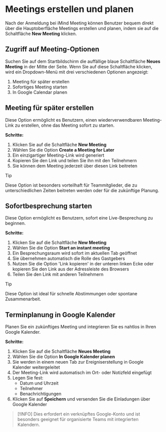 # Meetings erstellen und planen

Nach der Anmeldung bei iMind Meeting können Benutzer bequem direkt über die Hauptoberfläche Meetings erstellen und planen, indem sie auf die Schaltfläche **New Meeting** klicken.

## Zugriff auf Meeting-Optionen

Suchen Sie auf dem Startbildschirm die auffällige blaue Schaltfläche **Neues Meeting** in der Mitte der Seite. Wenn Sie auf diese Schaltfläche klicken, wird ein Dropdown-Menü mit drei verschiedenen Optionen angezeigt:

1. Meeting für später erstellen
2. Sofortiges Meeting starten
3. In Google Calendar planen

## Meeting für später erstellen

Diese Option ermöglicht es Benutzern, einen wiederverwendbaren Meeting-Link zu erstellen, ohne das Meeting sofort zu starten.

**Schritte:**

1. Klicken Sie auf die Schaltfläche **New Meeting**
2. Wählen Sie die Option **Create a Meeting for Later**
3. Ein einzigartiger Meeting-Link wird generiert
4. Kopieren Sie den Link und teilen Sie ihn mit den Teilnehmern
5. Sie können dem Meeting jederzeit über diesen Link beitreten

> [!TIP]
> Diese Option ist besonders vorteilhaft für Teammitglieder, die zu unterschiedlichen Zeiten beitreten werden oder für die zukünftige Planung.

## Sofortbesprechung starten

Diese Option ermöglicht es Benutzern, sofort eine Live-Besprechung zu beginnen.

**Schritte:**

1. Klicken Sie auf die Schaltfläche **New Meeting**
2. Wählen Sie die Option **Start an instant meeting**
3. Ein Besprechungsraum wird sofort im aktuellen Tab geöffnet
4. Sie übernehmen automatisch die Rolle des Gastgebers
5. Nutzen Sie die Option 'Link kopieren' in der unteren linken Ecke oder kopieren Sie den Link aus der Adressleiste des Browsers
6. Teilen Sie den Link mit anderen Teilnehmern

> [!TIP]
> Diese Option ist ideal für schnelle Abstimmungen oder spontane Zusammenarbeit.

## Terminplanung in Google Kalender

Planen Sie ein zukünftiges Meeting und integrieren Sie es nahtlos in Ihren Google Kalender.

**Schritte:**

1. Klicken Sie auf die Schaltfläche **Neues Meeting**
2. Wählen Sie die Option **In Google Kalender planen**
3. Sie werden in einem neuen Tab zur Ereigniserstellung in Google Kalender weitergeleitet
4. Der Meeting-Link wird automatisch im Ort- oder Notizfeld eingefügt
5. Legen Sie fest:
   - Datum und Uhrzeit
   - Teilnehmer
   - Benachrichtigungen
6. Klicken Sie auf **Speichern** und versenden Sie die Einladungen über Google Kalender

> [!INFO]
> Dies erfordert ein verknüpftes Google-Konto und ist besonders geeignet für organisierte Teams mit integrierten Kalendern.